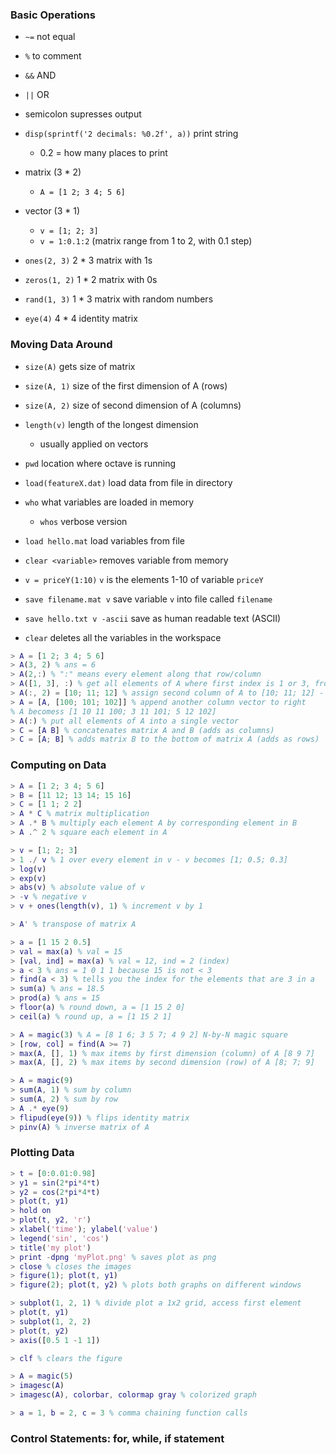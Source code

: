 ### Basic Operations

- `~=` not equal
- `%` to comment
- `&&` AND
- `||` OR

- semicolon supresses output
- `disp(sprintf('2 decimals: %0.2f', a))` print string
    - 0.2 = how many places to print

- matrix (3 * 2)
    - `A = [1 2; 3 4; 5 6]`

- vector (3 * 1)
    - `v = [1; 2; 3]`
    - `v = 1:0.1:2` (matrix range from 1 to 2, with 0.1 step)

- `ones(2, 3)` 2 * 3 matrix with 1s
- `zeros(1, 2)` 1 * 2 matrix with 0s
- `rand(1, 3)` 1 * 3 matrix with random numbers
- `eye(4)` 4 * 4 identity matrix

### Moving Data Around

- `size(A)` gets size of matrix
- `size(A, 1)` size of the first dimension of A (rows)
- `size(A, 2)` size of second dimension of A (columns)

- `length(v)` length of the longest dimension
    - usually applied on vectors

- `pwd` location where octave is running

- `load(featureX.dat)` load data from file in directory
- `who` what variables are loaded in memory
    - `whos` verbose version

- `load hello.mat` load variables from file

- `clear <variable>` removes variable from memory
- `v = priceY(1:10)` `v` is the elements 1-10 of variable `priceY`

- `save filename.mat v` save variable `v` into file called `filename`
- `save hello.txt v -ascii` save as human readable text (ASCII)

- `clear` deletes all the variables in the workspace

```matlab
> A = [1 2; 3 4; 5 6]
> A(3, 2) % ans = 6
> A(2,:) % ":" means every element along that row/column
> A([1, 3], :) % get all elements of A where first index is 1 or 3, from all columns
> A(:, 2) = [10; 11; 12] % assign second column of A to [10; 11; 12] - A becomes [1 10; 3 11; 5 12]
> A = [A, [100; 101; 102]] % append another column vector to right
% A becomess [1 10 11 100; 3 11 101; 5 12 102]
> A(:) % put all elements of A into a single vector
> C = [A B] % concatenates matrix A and B (adds as columns)
> C = [A; B] % adds matrix B to the bottom of matrix A (adds as rows)
```
### Computing on Data

```matlab
> A = [1 2; 3 4; 5 6]
> B = [11 12; 13 14; 15 16]
> C = [1 1; 2 2]
> A * C % matrix multiplication
> A .* B % multiply each element A by corresponding element in B
> A .^ 2 % square each element in A

> v = [1; 2; 3]
> 1 ./ v % 1 over every element in v - v becomes [1; 0.5; 0.3]
> log(v)
> exp(v)
> abs(v) % absolute value of v
> -v % negative v
> v + ones(length(v), 1) % increment v by 1

> A' % transpose of matrix A

> a = [1 15 2 0.5]
> val = max(a) % val = 15
> [val, ind] = max(a) % val = 12, ind = 2 (index)
> a < 3 % ans = 1 0 1 1 because 15 is not < 3
> find(a < 3) % tells you the index for the elements that are 3 in a
> sum(a) % ans = 18.5
> prod(a) % ans = 15
> floor(a) % round down, a = [1 15 2 0]
> ceil(a) % round up, a = [1 15 2 1]

> A = magic(3) % A = [8 1 6; 3 5 7; 4 9 2] N-by-N magic square
> [row, col] = find(A >= 7)
> max(A, [], 1) % max items by first dimension (column) of A [8 9 7]
> max(A, [], 2) % max items by second dimension (row) of A [8; 7; 9]

> A = magic(9)
> sum(A, 1) % sum by column
> sum(A, 2) % sum by row
> A .* eye(9)
> flipud(eye(9)) % flips identity matrix
> pinv(A) % inverse matrix of A
```

### Plotting Data

```matlab
> t = [0:0.01:0.98]
> y1 = sin(2*pi*4*t)
> y2 = cos(2*pi*4*t)
> plot(t, y1)
> hold on
> plot(t, y2, 'r')
> xlabel('time'); ylabel('value')
> legend('sin', 'cos')
> title('my plot')
> print -dpng 'myPlot.png' % saves plot as png
> close % closes the images
> figure(1); plot(t, y1)
> figure(2); plot(t, y2) % plots both graphs on different windows

> subplot(1, 2, 1) % divide plot a 1x2 grid, access first element
> plot(t, y1)
> subplot(1, 2, 2)
> plot(t, y2)
> axis([0.5 1 -1 1])

> clf % clears the figure

> A = magic(5)
> imagesc(A)
> imagesc(A), colorbar, colormap gray % colorized graph

> a = 1, b = 2, c = 3 % comma chaining function calls
```

### Control Statements: for, while, if statement

```matlab

```





























































